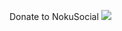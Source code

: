 Donate to NokuSocial
<a target="_blank" href="https://donorbox.org/noku-social-media"><img src="https://donorbox.org/images/png-donate/button-medium-blue.png" /></a>
